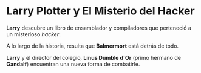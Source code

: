 # Larry Plotter y El Misterio del Hacker

**Larry** descubre un libro de ensamblador y compiladores que perteneció a un misterioso *hacker*.

A lo largo de la historia, resulta que **Balmermort** está detrás de todo.

**Larry** y el director del colegio, **Linus Dumble d'Or** (primo hermano de **Gandalf**) encuentran una nueva forma de combatirle.
